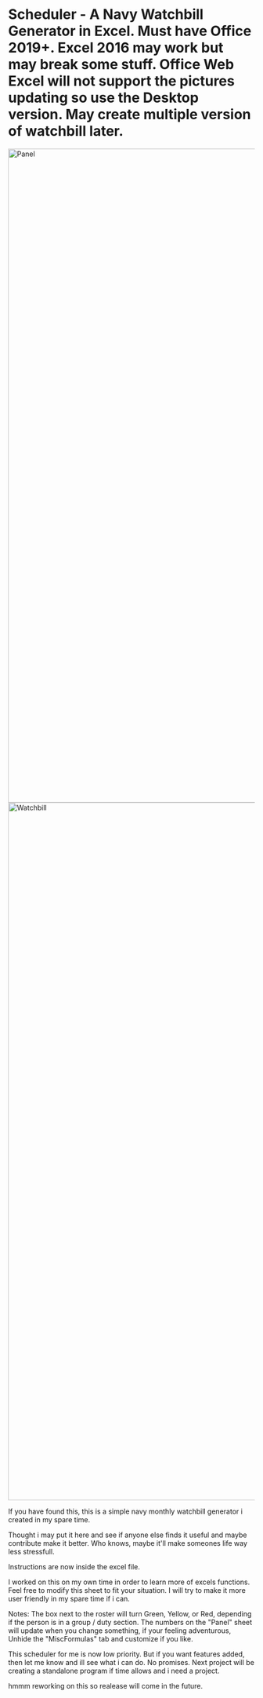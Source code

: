 # Scheduler - A Navy Watchbill Generator in Excel. Must have Office 2019+. Excel 2016 may work but may break some stuff. Office Web Excel will not support the pictures updating so use the Desktop version. May create multiple version of watchbill later.

<img width="1333" alt="Panel" src="https://user-images.githubusercontent.com/96800768/200410766-bb2da120-5962-4734-a736-05cfd84691b4.png">
<img width="1423" alt="Watchbill" src="https://user-images.githubusercontent.com/96800768/200410769-fc9dbb27-e0ad-4be2-ad6a-fbf6c109299a.png">

If you have found this, this is a simple navy monthly watchbill generator i created in my spare time.

Thought i may put it here and see if anyone else finds it useful and maybe contribute make it better. Who knows, maybe it'll make someones life way less stressfull.

Instructions are now inside the excel file.

I worked on this on my own time in order to learn more of excels functions. Feel free to modify this sheet to fit your situation.
I will try to make it more user friendly in my spare time if i can.


Notes: The box next to the roster will turn Green, Yellow, or Red, depending if the person is in a group / duty section.
       The numbers on the "Panel" sheet will update when you change something, if your feeling adventurous, Unhide the "MiscFormulas" tab and customize if you like.


This scheduler for me is now low priority. But if you want features added, then let me know and ill see what i can do. No promises.
Next project will be creating a standalone program if time allows and i need a project.


hmmm reworking on this so realease will come in the future.

